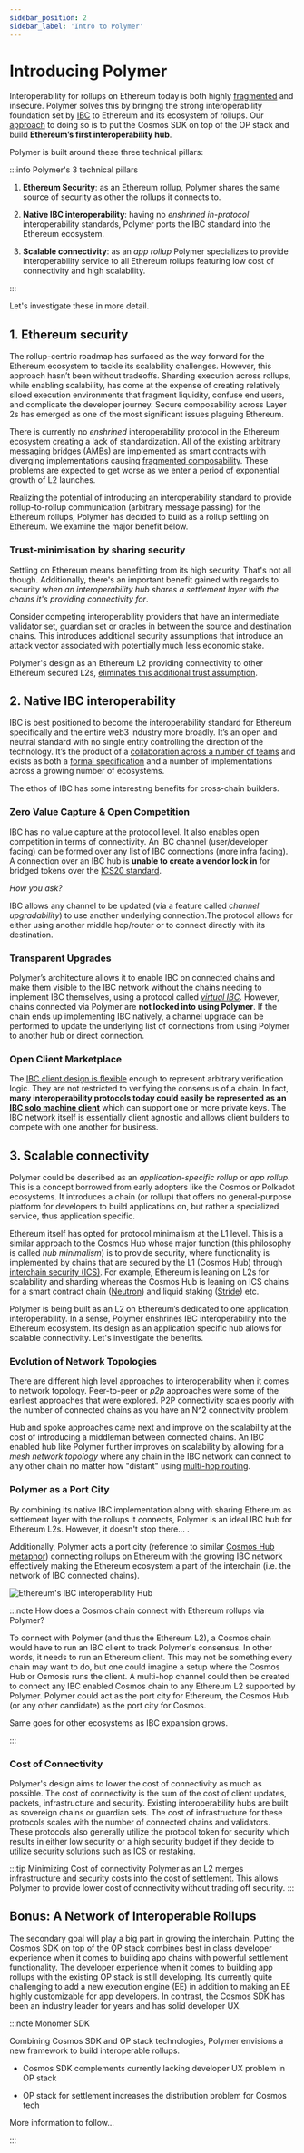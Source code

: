 ```yaml
---
sidebar_position: 2
sidebar_label: 'Intro to Polymer'
---
```


# Introducing Polymer

Interoperability for rollups on Ethereum today is both highly [fragmented](interop.md) and insecure. Polymer solves this by bringing the strong interoperability foundation set by [IBC](../concepts/ibc/ibc.md) to Ethereum and its ecosystem of rollups. Our [approach](../concepts/polymer/polymer-stack.md) to doing so is to put the Cosmos SDK on top of the OP stack and build **Ethereum’s first interoperability hub**. 

Polymer is built around these three technical pillars:

:::info Polymer's 3 technical pillars

1. **Ethereum Security**: as an Ethereum rollup, Polymer shares the same source of security as other the rollups it connects to.

2. **Native IBC interoperability**: having no _enshrined in-protocol_ interoperability standards, Polymer ports the IBC standard into the Ethereum ecosystem.

3. **Scalable connectivity**: as an _app rollup_ Polymer specializes to provide interoperability service to all Ethereum rollups featuring low cost of connectivity and high scalability.

:::

Let's investigate these in more detail.

## 1. Ethereum security

The rollup-centric roadmap has surfaced as the way forward for the Ethereum ecosystem to tackle its scalability challenges. However, this approach hasn’t been without tradeoffs. Sharding execution across rollups, while enabling scalability, has come at the expense of creating relatively siloed execution environments that fragment liquidity, confuse end users, and complicate the developer journey. Secure composability across Layer 2s has emerged as one of the most significant issues plaguing Ethereum.

There is currently no _enshrined_ interoperability protocol in the Ethereum ecosystem creating a lack of standardization. All of the existing arbitrary messaging bridges (AMBs) are implemented as smart contracts with diverging implementations causing [fragmented composability](interop.md). These problems are expected to get worse as we enter a period of exponential growth of L2 launches.

Realizing the potential of introducing an interoperability standard to provide rollup-to-rollup communication (arbitrary message passing) for the Ethereum rollups, Polymer has decided to build as a rollup settling on Ethereum. We examine the major benefit below.

### Trust-minimisation by sharing security

Settling on Ethereum means benefitting from its high security. That's not all though. Additionally, there's an important benefit gained with regards to security _when an interoperability hub shares a settlement layer with the chains it's providing connectivity for_. 

Consider competing interoperability providers that have an intermediate validator set, guardian set or oracles in between the source and destination chains. This introduces additional security assumptions that introduce an attack vector associated with potentially much less economic stake.

Polymer's design as an Ethereum L2 providing connectivity to other Ethereum secured L2s, [eliminates this additional trust assumption](../concepts/polymer/security-latency.md#security).

## 2. Native IBC interoperability

IBC is best positioned to become the interoperability standard for Ethereum specifically and the entire web3 industry more broadly. It’s an open and neutral standard with no single entity controlling the direction of the technology. It’s the product of a [collaboration across a number of teams](https://www.ibcprotocol.dev/technical-resource-catalog) and exists as both a [formal specification](https://github.com/cosmos/ibc) and a number of implementations across a growing number of ecosystems.

The ethos of IBC has some interesting benefits for cross-chain builders.

### Zero Value Capture & Open Competition

IBC has no value capture at the protocol level. It also enables open competition in terms of connectivity. An IBC channel (user/developer facing) can be formed over any list of IBC connections (more infra facing). A connection over an IBC hub is **unable to create a vendor lock in** for bridged tokens over the [ICS20 standard](https://tutorials.cosmos.network/academy/3-ibc/7-token-transfer.html). 

_How you ask?_

IBC allows any channel to be updated (via a feature called _channel upgradability_) to use another underlying connection.The protocol allows for either using another middle hop/router or to connect directly with its destination. 

### Transparent Upgrades

Polymer’s architecture allows it to enable IBC on connected chains and make them visible to the IBC network without the chains needing to implement IBC themselves, using a protocol called [_virtual IBC_](../concepts/vibc/overview.md). 
However, chains connected via Polymer are **not locked into using Polymer**. If the chain ends up implementing IBC natively, a channel upgrade can be performed to update the underlying list of connections from using Polymer to another hub or direct connection.

### Open Client Marketplace

The [IBC client design is flexible](../concepts/ibc/ibc-clients.md) enough to represent arbitrary verification logic. They are not restricted to verifying the consensus of a chain. In fact, **many interoperability protocols today could easily be represented as an [IBC solo machine client](https://medium.com/the-interchain-foundation/ibc-beyond-light-clients-solo-machine-5af93618ef63)** which can support one or more private keys. The IBC network itself is essentially client agnostic and allows client builders to compete with one another for business. 

## 3. Scalable connectivity

Polymer could be described as an _application-specific rollup_ or _app rollup_. This is a concept borrowed from early adopters like the Cosmos or Polkadot ecosystems. It introduces a chain (or rollup) that offers no general-purpose platform for developers to build applications on, but rather a specialized service, thus application specific.

Ethereum itself has opted for protocol minimalism at the L1 level. This is a similar approach to the Cosmos Hub whose major function (this philosophy is called _hub minimalism_) is to provide security, where functionality is implemented by chains that are secured by the L1 (Cosmos Hub) through [interchain security (ICS)](https://interchainsecurity.dev/). For example, Ethereum is leaning on L2s for scalability and sharding whereas the Cosmos Hub is leaning on ICS chains for a smart contract chain ([Neutron](https://neutron.org/)) and liquid staking ([Stride](https://www.stride.zone/)) etc. 

Polymer is being built as an L2 on Ethereum’s dedicated to one application, interoperability. In a sense, Polymer enshrines IBC interoperability into the Ethereum ecosystem. Its design as an application specific hub allows for scalable connectivity. Let's investigate the benefits.

### Evolution of Network Topologies

There are different high level approaches to interoperability when it comes to network topology. Peer-to-peer or _p2p_ approaches were some of the earliest approaches that were explored. P2P connectivity scales poorly with the number of connected chains as you have an N^2 connectivity problem. 

Hub and spoke approaches came next and improve on the scalability at the cost of introducing a middleman between connected chains. An IBC enabled hub like Polymer further improves on scalability by allowing for a _mesh network topology_ where any chain in the IBC network can connect to any other chain no matter how "distant" using [multi-hop routing](../concepts/ibc/multi-hop.md). 

### Polymer as a Port City

By combining its native IBC implementation along with sharing Ethereum as settlement layer with the rollups it connects, Polymer is an ideal IBC hub for Ethereum L2s. However, it doesn't stop there... .

Additionally, Polymer acts a port city (reference to similar [Cosmos Hub metaphor](https://blog.cosmos.network/the-cosmos-hub-is-a-port-city-5b7f2d28debf)) connecting rollups on Ethereum with the growing IBC network effectively making the Ethereum ecosystem a part of the interchain (i.e. the network of IBC connected chains).

![Ethereum's IBC interoperability Hub](../../../static/img/background/ethereum-ibc.png)

:::note How does a Cosmos chain connect with Ethereum rollups via Polymer?

To connect with Polymer (and thus the Ethereum L2), a Cosmos chain would have to run an IBC client to track Polymer's consensus. In other words, it needs to run an Ethereum client. This may not be something every chain may want to do, but one could imagine a setup where the Cosmos Hub or Osmosis runs the client. A multi-hop channel could then be created to connect any IBC enabled Cosmos chain to any Ethereum L2 supported by Polymer. Polymer could act as the port city for Ethereum, the Cosmos Hub (or any other candidate) as the port city for Cosmos.

Same goes for other ecosystems as IBC expansion grows.

:::

### Cost of Connectivity

<!-- TODO: Add reference to comparison table when present -->

Polymer's design aims to lower the cost of connectivity as much as possible. The cost of connectivity is the sum of the cost of client updates, packets, infrastructure and security. Existing interoperability hubs are built as sovereign chains or guardian sets. The cost of infrastructure for these protocols scales with the number of connected chains and validators. These protocols also generally utilize the protocol token for security which results in either low security or a high security budget if they decide to utilize security solutions such as ICS or restaking. 

:::tip Minimizing Cost of connectivity
Polymer as an L2 merges infrastructure and security costs into the cost of settlement. This allows Polymer to provide lower cost of connectivity without trading off security.
:::

## Bonus: A Network of Interoperable Rollups

The secondary goal will play a big part in growing the interchain. Putting the Cosmos SDK on top of the OP stack combines best in class developer experience when it comes to building app chains with powerful settlement functionality. The developer experience when it comes to building app rollups with the existing OP stack is still developing. It’s currently quite challenging to add a new execution engine (EE) in addition to making an EE highly customizable for app developers. In contrast, the Cosmos SDK has been an industry leader for years and has solid developer UX.

:::note Monomer SDK

Combining Cosmos SDK and OP stack technologies, Polymer envisions a new framework to build interoperable rollups.

- Cosmos SDK complements currently lacking developer UX problem in OP stack 

- OP stack for settlement increases the distribution problem for Cosmos tech

More information to follow...

:::
